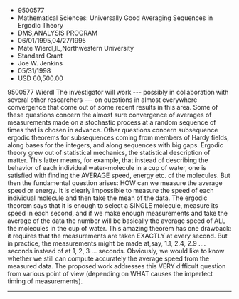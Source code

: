 
* 9500577
* Mathematical Sciences: Universally Good Averaging Sequences in Ergodic Theory
* DMS,ANALYSIS PROGRAM
* 06/01/1995,04/27/1995
* Mate Wierdl,IL,Northwestern University
* Standard Grant
* Joe W. Jenkins
* 05/31/1998
* USD 60,500.00

9500577 Wierdl The investigator will work --- possibly in collaboration with
several other researchers --- on questions in almost everywhere convergence that
come out of some recent results in this area. Some of these questions concern
the almost sure convergence of averages of measurements made on a stochastic
process at a random sequence of times that is chosen in advance. Other questions
concern subsequence ergodic theorems for subsequences coming from members of
Hardy fields, along bases for the integers, and along sequences with big gaps.
Ergodic theory grew out of statistical mechanics, the statistical description of
matter. This latter means, for example, that instead of describing the behavior
of each individual water-molecule in a cup of water, one is satisfied with
finding the AVERAGE speed, energy etc. of the molecules. But then the
fundamental question arises: HOW can we measure the average speed or energy. It
is clearly impossible to measure the speed of each individual molecule and then
take the mean of the data. The ergodic theorem says that it is enough to select
a SINGLE molecule, measure its speed in each second, and if we make enough
measurements and take the average of the data the number will be basically the
average speed of ALL the molecules in the cup of water. This amazing theorem has
one drawback: it requires that the measurements are taken EXACTLY at every
second. But in practice, the measurements might be made at,say, 1.1, 2.4, 2.9
.... seconds instead of at 1, 2, 3 ... seconds. Obviously, we would like to know
whether we still can compute accurately the average speed from the measured
data. The proposed work addresses this VERY difficult question from various
point of view (depending on WHAT causes the imperfect timing of measurements).
***
